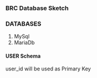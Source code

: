 ### BRC Database Sketch

### DATABASES
1. MySql
2. MariaDb

#### USER Schema

user_id will be used as Primary Key

